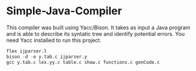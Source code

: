 # Simple-Java-Compiler

This compiler was built using Yacc/Bison. It takes as input a Java program and is able to describe its syntatic tree and identify potential errors. You need Yacc installed to run this project.

```python
flex ijparser.l
bison -d -o y.tab.c ijparser.y
gcc y.tab.c lex.yy.c table.c show.c functions.c genCode.c
```
